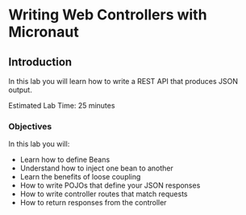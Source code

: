 # Writing Web Controllers with Micronaut

## Introduction
In this lab you will learn how to write a REST API that produces JSON output.

Estimated Lab Time: 25 minutes

### Objectives

In this lab you will:
* Learn how to define Beans
* Understand how to inject one bean to another
* Learn the benefits of loose coupling
* How to write POJOs that define your JSON responses
* How to write controller routes that match requests
* How to return responses from the controller

